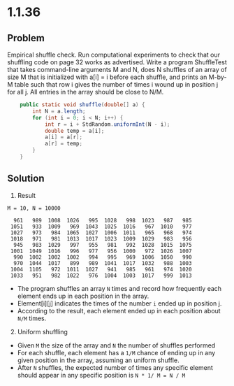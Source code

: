 # 1.1.36

## Problem

Empirical shuffle check. Run computational experiments to check that our shuffling code on page 32 works as advertised. Write a program ShuffleTest that takes command-line arguments M and N, does N shuffles of an array of size M that is initialized with a[i] = i before each shuffle, and prints an M-by-M table such that row i gives the number of times i wound up in position j for all j. All entries in the array should be close to N/M.

```java
    public static void shuffle(double[] a) {
        int N = a.length;
        for (int i = 0; i < N; i++) {
            int r = i + StdRandom.uniformInt(N - i);
            double temp = a[i];
            a[i] = a[r];
            a[r] = temp;
        }
    }
```

## Solution

1. Result

```
M = 10, N = 10000

  961   989  1008  1026   995  1028   998  1023   987   985 
 1051   933  1009   969  1043  1025  1016   967  1010   977 
 1027   973   984  1065  1027  1006  1011   965   968   974 
 1018   971   981  1013  1017  1023  1009  1029   983   956 
  945   983  1029   997   955   981   992  1028  1015  1075 
 1001  1049  1016   996   977   956  1000   972  1026  1007 
  990  1002  1002  1002   994   995   969  1006  1050   990 
  970  1044  1017   899   989  1041  1017  1032   988  1003 
 1004  1105   972  1011  1027   941   985   961   974  1020 
 1033   951   982  1022   976  1004  1003  1017   999  1013

```

- The program shuffles an array `N` times and record how frequently each element ends up in each position in the array.
- Element[i][j] indicates the times of the number `i` ended up in position j.
- According to the result, each element ended up in each position about `N/M` times.

2. Uniform shuffling

- Given `M` the size of the array and `N` the number of shuffles performed
- For each shuffle, each element has a `1/M` chance of ending up in any given position in the array, assuming an uniform shuffle.
- After `N` shuffles, the expected number of times any specific element should appear in any specific position is `N * 1/ M = N / M`
